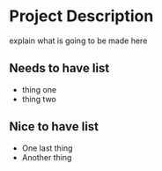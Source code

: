 # Project Description

explain what is going to be made here

## Needs to have list

 - thing one
 - thing two


## Nice to have list

 - One last thing
 - Another thing